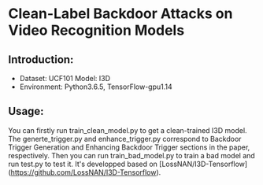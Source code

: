 # Clean-Label Backdoor Attacks on Video Recognition Models
## Introduction:
* Dataset: UCF101  Model: I3D
* Environment: Python3.6.5, TensorFlow-gpu1.14
## Usage:
You can firstly run train_clean_model.py to get a clean-trained I3D model. The generte_trigger.py and enhance_trigger.py correspond to Backdoor Trigger Generation and Enhancing Backdoor Trigger sections in the paper, respectively. Then you can run train_bad_model.py to train a bad model and run test.py to test it. It's developped based on [LossNAN/I3D-Tensorflow] (https://github.com/LossNAN/I3D-Tensorflow).
